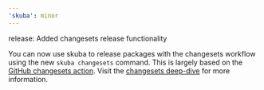 ```yaml
---
'skuba': minor
---
```


release: Added changesets release functionality

You can now use skuba to release packages with the changesets workflow using the new `skuba changesets` command. This is largely based on the [GitHub changesets action](https://github.com/changesets/action). Visit the [changesets deep-dive](https://seek-oss.github.io/skuba/docs/deep-dives/changesets.html) for more information.
